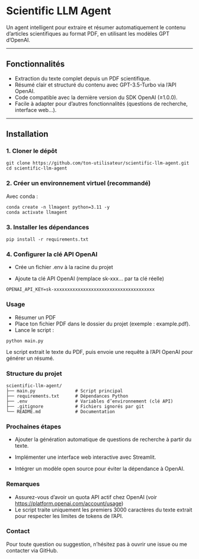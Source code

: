 # Scientific LLM Agent

Un agent intelligent pour extraire et résumer automatiquement le contenu d’articles scientifiques au format PDF, en utilisant les modèles GPT d’OpenAI.

---

## Fonctionnalités

- Extraction du texte complet depuis un PDF scientifique.
- Résumé clair et structuré du contenu avec GPT-3.5-Turbo via l’API OpenAI.
- Code compatible avec la dernière version du SDK OpenAI (≥1.0.0).
- Facile à adapter pour d’autres fonctionnalités (questions de recherche, interface web...).

---

## Installation

### 1. Cloner le dépôt

```
git clone https://github.com/ton-utilisateur/scientific-llm-agent.git
cd scientific-llm-agent
```

### 2. Créer un environnement virtuel (recommandé)

Avec conda :
```
conda create -n llmagent python=3.11 -y
conda activate llmagent
```

### 3. Installer les dépendances
```
pip install -r requirements.txt
```

### 4. Configurer la clé API OpenAI

- Crée un fichier .env à la racine du projet

- Ajoute ta clé API OpenAI (remplace sk-xxx... par ta clé réelle)
```
OPENAI_API_KEY=sk-xxxxxxxxxxxxxxxxxxxxxxxxxxxxxxxxxxxxxx
```

### Usage
- Résumer un PDF
- Place ton fichier PDF dans le dossier du projet (exemple : example.pdf).
- Lance le script :
```
python main.py
```
Le script extrait le texte du PDF, puis envoie une requête à l’API OpenAI pour générer un résumé.

### Structure du projet
```
scientific-llm-agent/
├── main.py               # Script principal
├── requirements.txt      # Dépendances Python
├── .env                  # Variables d’environnement (clé API)
├── .gitignore            # Fichiers ignorés par git
└── README.md             # Documentation
```

### Prochaines étapes
- Ajouter la génération automatique de questions de recherche à partir du texte.

- Implémenter une interface web interactive avec Streamlit.

- Intégrer un modèle open source pour éviter la dépendance à OpenAI.

### Remarques

- Assurez-vous d’avoir un quota API actif chez OpenAI (voir https://platform.openai.com/account/usage)
- Le script traite uniquement les premiers 3000 caractères du texte extrait pour respecter les limites de tokens de l’API.

### Contact
Pour toute question ou suggestion, n’hésitez pas à ouvrir une issue ou me contacter via GitHub.
